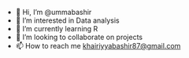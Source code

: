 - 👋 Hi, I’m @ummabashir
- 👀 I’m interested in Data analysis
- 🌱 I’m currently learning R
- 💞️ I’m looking to collaborate on projects
- 📫 How to reach me khairiyyabashir87@gmail.com

<!---
ummabashir/ummabashir is a ✨ special ✨ repository because its `README.md` (this file) appears on your GitHub profile.
You can click the Preview link to take a look at your changes.
--->
